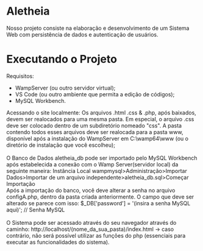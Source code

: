 # Aletheia

Nosso projeto consiste na elaboração e desenvolvimento de um Sistema Web com persistência de dados e autenticação de usuários.

# Executando o Projeto

Requisitos:
- WampServer (ou outro servidor virtual);
- VS Code (ou outro ambiente que permita a edição de códigos);
- MySQL Workbench.

Acessando o site localmente:
Os arquivos .html .css & .php, após baixados, devem ser realocados para uma mesma pasta. Em especial, o arquivo .css deve ser colocado dentro de um subdiretório nomeado "css". 
A pasta contendo todos esses arquivos deve ser realocada para a pasta www, disponível após a instalação do WampServer em C:\wamp64\www (ou o diretório de instalação que você escolheu);
<br><br>
O Banco de Dados aletheia_db pode ser importado pelo MySQL Workbench após estabelecida a conexão com o Wamp Server(servidor local) da seguinte maneira: Instância Local wampmysql>Administração>Importar Dados>Importar de um arquivo independente>aletheia_db.sql>Começar Importação
<br>
Após a importação do banco, você deve alterar a senha no arquivo configA.php, dentro da pasta criada anteriormente. O campo que deve ser alterado se parece com isso: $_DB['password'] = '(insira a senha MySQL aqui)'; // Senha MySQL
<br>
<br>
O Sistema pode ser acessado através do seu navegador através do caminho: http://localhost/(nome_da_sua_pasta)/index.html -> caso contrário, não será possível utilizar as funções do php (essenciais para executar as funcionalidades do sistema).
